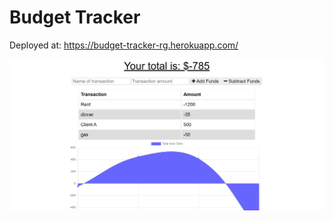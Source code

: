 # Budget Tracker 

Deployed at: https://budget-tracker-rg.herokuapp.com/ 

![App-Screenshot](./public/icons/budget-tracker-screenshot.png)